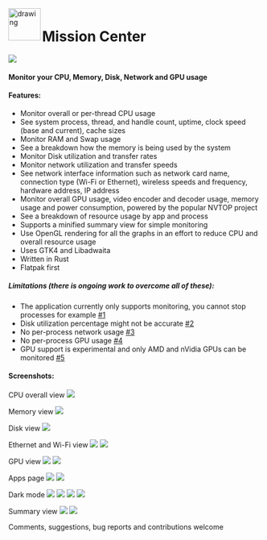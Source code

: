 <img align="left"  src="https://gitlab.com/mission-center-devs/mission-center/-/raw/main/data/icons/hicolor/scalable/apps/io.missioncenter.MissionCenter.svg" alt="drawing" width="64"/> 

# Mission Center

![](https://gitlab.com/mission-center-devs/mission-center/-/raw/main/screenshots/0001-cpu-multi.png)

#### Monitor your CPU, Memory, Disk, Network and GPU usage

#### Features:

* Monitor overall or per-thread CPU usage
* See system process, thread, and handle count, uptime, clock speed (base and current), cache sizes
* Monitor RAM and Swap usage
* See a breakdown how the memory is being used by the system
* Monitor Disk utilization and transfer rates
* Monitor network utilization and transfer speeds
* See network interface information such as network card name, connection type (Wi-Fi or Ethernet), wireless speeds and
  frequency, hardware address, IP address
* Monitor overall GPU usage, video encoder and decoder usage, memory usage and power consumption, powered by the popular
  NVTOP project
* See a breakdown of resource usage by app and process
* Supports a minified summary view for simple monitoring
* Use OpenGL rendering for all the graphs in an effort to reduce CPU and overall resource usage
* Uses GTK4 and Libadwaita
* Written in Rust
* Flatpak first

##### Limitations (there is ongoing work to overcome all of these):

* The application currently only supports monitoring, you cannot stop processes for
  example [#1](https://gitlab.com/mission-center-devs/mission-center/-/issues/1)
* Disk utilization percentage might not be
  accurate [#2](https://gitlab.com/mission-center-devs/mission-center/-/issues/2)
* No per-process network usage [#3](https://gitlab.com/mission-center-devs/mission-center/-/issues/3)
* No per-process GPU usage [#4](https://gitlab.com/mission-center-devs/mission-center/-/issues/4)
* GPU support is experimental and only AMD and nVidia GPUs can be
  monitored [#5](https://gitlab.com/mission-center-devs/mission-center/-/issues/5)

#### Screenshots:

CPU overall view
![](https://gitlab.com/mission-center-devs/mission-center/-/raw/main/screenshots/0002-cpu-overall.png)

Memory view
![](https://gitlab.com/mission-center-devs/mission-center/-/raw/main/screenshots/0003-memory.png)

Disk view
![](https://gitlab.com/mission-center-devs/mission-center/-/raw/main/screenshots/0004-disk.png)

Ethernet and Wi-Fi view
![](https://gitlab.com/mission-center-devs/mission-center/-/raw/main/screenshots/0005-net-wired.png)
![](https://gitlab.com/mission-center-devs/mission-center/-/raw/main/screenshots/0006-net-wireless.png)

GPU view
![](https://gitlab.com/mission-center-devs/mission-center/-/raw/main/screenshots/0007-gpu-amd.png)
![](https://gitlab.com/mission-center-devs/mission-center/-/raw/main/screenshots/0008-gpu-nvidia.png)

Apps page
![](https://gitlab.com/mission-center-devs/mission-center/-/raw/main/screenshots/0009-apps.png)
![](https://gitlab.com/mission-center-devs/mission-center/-/raw/main/screenshots/0010-apps-filter.png)

Dark mode
![](https://gitlab.com/mission-center-devs/mission-center/-/raw/main/screenshots/0011-cpu-dark.png)
![](https://gitlab.com/mission-center-devs/mission-center/-/raw/main/screenshots/0012-disk-dark.png)
![](https://gitlab.com/mission-center-devs/mission-center/-/raw/main/screenshots/0013-gpu-nvidia-dark.png)
![](https://gitlab.com/mission-center-devs/mission-center/-/raw/main/screenshots/0014-apps-dark.png)

Summary view
![](https://gitlab.com/mission-center-devs/mission-center/-/raw/main/screenshots/0015-cpu-summary-view.png)
![](https://gitlab.com/mission-center-devs/mission-center/-/raw/main/screenshots/0016-cpu-summary-view-dark.png)

Comments, suggestions, bug reports and contributions welcome